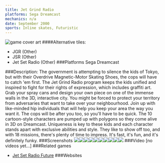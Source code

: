 ```yaml
---
title: Jet Grind Radio
platforms: Sega Dreamcast
mechanics: n/a
date: September 2000
sports: Inline skates, Futuristic
---
```

![game cover art](//images.igdb.com/igdb/image/upload/t_cover_big/k9o1syyx1u6qeo9ofjyd.jpg "Logo Title Text 1")
####Alternative tiles:
* JGR (Other)
* JSR (Other)
* Jet Set Radio (Other)
###Platforms
Sega Dreamcast

###Description:
The government is attempting to silence the kids of Tokyo, but with their Overdrive Magnetic-Motor Skating Shoes, the cops will have to catch 'em first. The Jet Grind Radio program keeps the kids unified and inspired to fight for their rights of expression, which includes graffiti art. Grab your spray cans and design your own piece on one of the immense walls in the 3D, interactive city. You might be forced to protect your territory from adversaries that want to take over your neighbourhood. Join up with like-minded hip individuals that will help you keep your area the way you want it. The cops will be after you too, so you'll have to be quick. The 10 cartoon-style characters are pumped up with polygons so they come alive in 3D on Dreamcast. Uniqueness is key to these kids and each character stands apart with exclusive abilities and style. They like to show off too, and with 18 missions, there's plenty of time to impress. It's fast, it's fun, and it's definitely funky.
###Screenshots
<a target="_blank" rel="noopener noreferrer" href="//images.igdb.com/igdb/image/upload/t_cover_big/tyfieiqko8ouzkjs39dw.jpg"><img src="//images.igdb.com/igdb/image/upload/t_thumb/tyfieiqko8ouzkjs39dw.jpg"/></a><a target="_blank" rel="noopener noreferrer" href="//images.igdb.com/igdb/image/upload/t_cover_big/n1cy48rhcy2shvtrjzsm.jpg"><img src="//images.igdb.com/igdb/image/upload/t_thumb/n1cy48rhcy2shvtrjzsm.jpg"/></a><a target="_blank" rel="noopener noreferrer" href="//images.igdb.com/igdb/image/upload/t_cover_big/o9zahxjmyjyj3225ofqy.jpg"><img src="//images.igdb.com/igdb/image/upload/t_thumb/o9zahxjmyjyj3225ofqy.jpg"/></a><a target="_blank" rel="noopener noreferrer" href="//images.igdb.com/igdb/image/upload/t_cover_big/hflg42mudktj0chof9ej.jpg"><img src="//images.igdb.com/igdb/image/upload/t_thumb/hflg42mudktj0chof9ej.jpg"/></a><a target="_blank" rel="noopener noreferrer" href="//images.igdb.com/igdb/image/upload/t_cover_big/cbdvspbjdlv1ogcwth6m.jpg"><img src="//images.igdb.com/igdb/image/upload/t_thumb/cbdvspbjdlv1ogcwth6m.jpg"/></a><a target="_blank" rel="noopener noreferrer" href="//images.igdb.com/igdb/image/upload/t_cover_big/f6uqpckxepyhxnyjhjgz.jpg"><img src="//images.igdb.com/igdb/image/upload/t_thumb/f6uqpckxepyhxnyjhjgz.jpg"/></a><a target="_blank" rel="noopener noreferrer" href="//images.igdb.com/igdb/image/upload/t_cover_big/st17tcwvv8jodrbw2dkn.jpg"><img src="//images.igdb.com/igdb/image/upload/t_thumb/st17tcwvv8jodrbw2dkn.jpg"/></a><a target="_blank" rel="noopener noreferrer" href="//images.igdb.com/igdb/image/upload/t_cover_big/forbnupcwobkbnavhh3j.jpg"><img src="//images.igdb.com/igdb/image/upload/t_thumb/forbnupcwobkbnavhh3j.jpg"/></a><a target="_blank" rel="noopener noreferrer" href="//images.igdb.com/igdb/image/upload/t_cover_big/oghtvbhbfsyqdbbkudl5.jpg"><img src="//images.igdb.com/igdb/image/upload/t_thumb/oghtvbhbfsyqdbbkudl5.jpg"/></a><a target="_blank" rel="noopener noreferrer" href="//images.igdb.com/igdb/image/upload/t_cover_big/smcila7f8mbaqoatdgpx.jpg"><img src="//images.igdb.com/igdb/image/upload/t_thumb/smcila7f8mbaqoatdgpx.jpg"/></a>
###Video
[no videos yet...]
###Related games
* [Jet Set Radio Future](/games/jet-set-radio-future-1570/)
###Websites


